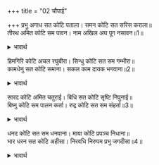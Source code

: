 +++
title = "02 चौपाई"

+++
प्रभु अगाध सत कोटि पताला। समन कोटि सत सरिस कराला॥  
तीरथ अमित कोटि सम पावन। नाम अखिल अघ पूग नसावन॥1॥  

<details><summary>भावार्थ</summary>

अरबों पातालों के समान प्रभु अथाह हैं। अरबों यमराजों के समान भयानक हैं। अनन्तकोटि तीर्थों के समान वे पवित्र करने वाले हैं। उनका नाम सम्पूर्ण पापसमूह का नाश करने वाला है॥1॥  
</details>

हिमगिरि कोटि अचल रघुबीरा। सिन्धु कोटि सत सम गम्भीरा॥  
कामधेनु सत कोटि समाना। सकल काम दायक भगवाना॥2॥  

<details><summary>भावार्थ</summary>

श्री रघुवीर करोडों हिमालयों के समान अचल (स्थिर) हैं और अरबों समुद्रों के समान गहरे हैं। भगवान्‌ अरबों कामधेनुओं के समान सब कामनाओं (इच्छित पदार्थों) के देने वाले हैं॥3॥  
</details>

सारद कोटि अमित चतुराई। बिधि सत कोटि सृष्टि निपुनाई॥  
बिष्नु कोटि सम पालन कर्ता। रुद्र कोटि सत सम संहर्ता॥3॥  

<details><summary>भावार्थ</summary>

उनमें अनन्तकोटि सरस्वतियों के समान चतुरता है। अरबों ब्रह्माओं के समान सृष्टि रचना की निपुणता है। वे करोडों विष्णुओं के समान पालन करने वाले और अरबों रुद्रों के समान संहार करने वाले हैं॥3॥  
</details>

धनद कोटि सत सम धनवाना। माया कोटि प्रपञ्च निधाना॥  
भार धरन सत कोटि अहीसा। निरवधि निरुपम प्रभु जगदीसा॥4॥  

<details><summary>भावार्थ</summary>

वे अरबों कुबेरों के समान धनवान्‌ और करोडों मायाओं के समान सृष्टि के खजाने हैं। बोझ उठाने में वे अरबों शेषों के समान हैं। (अधिक क्या) जगदीश्वर प्रभु श्री रामजी (सभी बातों में) सीमारहित और उपमारहित हैं॥4॥  
</details>

<div class="audioEmbed"  caption="AIR-वाचनम्" src="https://archive
.org/download/rAmcharitmAnas-AIR/EPI-388.mp3"></div>
